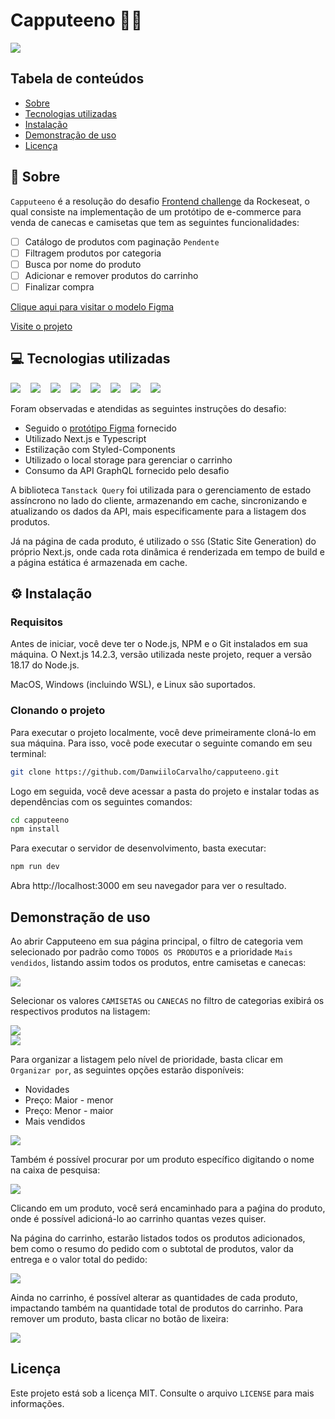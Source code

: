 # Capputeeno 🍵👕

<img src="./public/capputeeno.png" />

## Tabela de conteúdos
* [Sobre](#-sobre)
* [Tecnologias utilizadas](#-tecnologias-utilizadas)
* [Instalação](#️-instalação)
* [Demonstração de uso](#demonstração-de-uso)
* [Licença](#licença)

## 📌 Sobre

`Capputeeno` é a resolução do desafio [Frontend challenge](https://github.com/Rocketseat/frontend-challenge) da Rockeseat, o qual consiste na implementação de um protótipo de e-commerce para venda de canecas e camisetas que tem as seguintes funcionalidades:

- [ ] Catálogo de produtos com paginação `Pendente`
- [ ] Filtragem produtos por categoria
- [ ] Busca por nome do produto
- [ ] Adicionar e remover produtos do carrinho
- [ ] Finalizar compra

[Clique aqui para visitar o modelo Figma](https://www.figma.com/file/rET9F2CeUEJdiVN7JRu993/E-commerce---capputeeno?node-id=680%3A6449)

[Visite o projeto](https://capputeeno-five.vercel.app/)

## 💻 Tecnologias utilizadas

<div style="display: flex; flex-wrap: wrap; gap: 1rem">
<img src="https://img.shields.io/badge/Next-black?style=for-the-badge&logo=next.js&logoColor=white" />

<img src="https://img.shields.io/badge/-GraphQL-E10098?style=for-the-badge&logo=graphql&logoColor=white" />

<img src="https://img.shields.io/badge/Javascript-000?style=for-the-badge&logo=javascript" />

<img src="https://img.shields.io/badge/typescript-D4FAFF?style=for-the-badge&logo=typescript" />

<img src="https://img.shields.io/badge/React-005CFE?style=for-the-badge&logo=react" />

<img src="https://img.shields.io/badge/styled--components-DB7093?style=for-the-badge&logo=styled-components&logoColor=white" />

<img src="https://img.shields.io/badge/chakra-%234ED1C5.svg?style=for-the-badge&logo=chakraui&logoColor=white" />

<img src="https://img.shields.io/badge/-React%20Query-FF4154?style=for-the-badge&logo=react%20query&logoColor=white" />

</div>
<br>
Foram observadas e atendidas as seguintes instruções do desafio:

* Seguido o [protótipo Figma](https://www.figma.com/file/rET9F2CeUEJdiVN7JRu993/E-commerce---capputeeno?node-id=680%3A6449) fornecido
* Utilizado Next.js e Typescript
* Estilização com Styled-Components
* Utilizado o local storage para gerenciar o carrinho
* Consumo da API GraphQL fornecido pelo desafio

A biblioteca `Tanstack Query` foi utilizada para o gerenciamento de estado assíncrono no lado do cliente, armazenando em cache, sincronizando e atualizando os dados da API, mais especificamente para a listagem dos produtos.

Já na página de cada produto, é utilizado o `SSG` (Static Site Generation) do próprio Next.js, onde cada rota dinâmica é renderizada em tempo de build e a página estática é armazenada em cache.

## ⚙️ Instalação

### Requisitos

Antes de iniciar, você deve ter o Node.js, NPM e o Git instalados em sua máquina. O Next.js 14.2.3, versão utilizada neste projeto, requer a versão 18.17 do Node.js.

MacOS, Windows (incluindo WSL), e Linux são suportados.

### Clonando o projeto

Para executar o projeto localmente, você deve primeiramente cloná-lo em sua máquina. Para isso, você pode executar o seguinte comando em seu terminal:

```bash
git clone https://github.com/DanwiiloCarvalho/capputeeno.git
```

Logo em seguida, você deve acessar a pasta do projeto e instalar todas as dependências com os seguintes comandos:

```bash
cd capputeeno
npm install
```

Para executar o servidor de desenvolvimento, basta executar:

```bash
npm run dev
```

Abra http://localhost:3000 em seu navegador para ver o resultado.

## Demonstração de uso

Ao abrir Capputeeno em sua página principal, o filtro de categoria vem selecionado por padrão como `TODOS OS PRODUTOS` e a prioridade `Mais vendidos`, listando assim todos os produtos, entre camisetas e canecas:

<img src="./public/capputeeno.png" /><br>

Selecionar os valores `CAMISETAS` ou `CANECAS` no filtro de categorias exibirá os respectivos produtos na listagem:

<img src="./public/camisas_capputeeno.png" /><br>
<img src="./public/canecas_capputeeno.png" /><br>

Para organizar a listagem pelo nível de prioridade, basta clicar em `Organizar por`, as seguintes opções estarão disponíveis:

* Novidades
* Preço: Maior - menor
* Preço: Menor - maior
* Mais vendidos

<img src="./public/prioridade_capputeeno.png" /><br>

Também é possível procurar por um produto específico
digitando o nome na caixa de pesquisa:

<img src="./public/capputeeno_search.gif" /><br>

Clicando em um produto, você será encaminhado para a paǵina do produto, onde é possível adicioná-lo ao carrinho quantas vezes quiser.

Na página do carrinho, estarão listados todos os produtos adicionados, bem como o resumo do pedido com o subtotal de produtos, valor da entrega e o valor total do pedido:

<img src="./public/capputeeno_carrinho.gif" /><br>

Ainda no carrinho, é possível alterar as quantidades de cada produto, impactando também na quantidade total de produtos do carrinho. Para remover um produto, basta clicar no botão de lixeira:

<img src="./public/capputeeno_remover.gif" /><br>

## Licença
Este projeto está sob a licença MIT. Consulte o arquivo `LICENSE` para mais informações.
